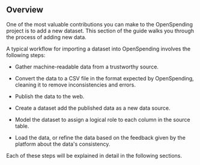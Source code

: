 ## Overview

One of the most valuable contributions you can make to the OpenSpending project is to add a new dataset. This section of the guide walks you through the process of adding new data.

A typical workflow for importing a dataset into OpenSpending involves the following steps:

* Gather machine-readable data from a trustworthy source.

* Convert the data to a CSV file in the format expected by OpenSpending, cleaning it to remove inconsistencies and errors.

* Publish the data to the web.

* Create a dataset add the published data as a new data source.

* Model the dataset to assign a logical role to each column in the source table.

* Load the data, or refine the data based on the feedback given by the platform about the data's consistency.

Each of these steps will be explained in detail in the following sections.
